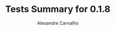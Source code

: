 ---
title: Tests Summary for 0.1.8
author: Alexandre Carvalho
menu_title: 0.1.8
category: surefire_reports
layout: iframe
iframe_url: /docs/0.1.8/site/surefire-report.html
order: 2
---